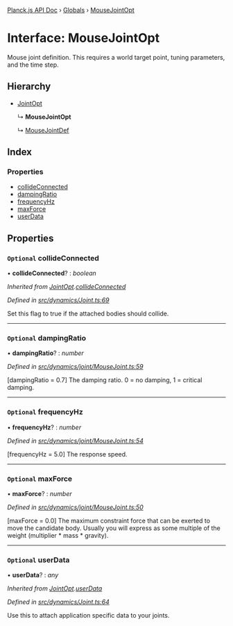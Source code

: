 [Planck.js API Doc](../README.md) › [Globals](../globals.md) › [MouseJointOpt](mousejointopt.md)

# Interface: MouseJointOpt

Mouse joint definition. This requires a world target point, tuning
parameters, and the time step.

## Hierarchy

* [JointOpt](jointopt.md)

  ↳ **MouseJointOpt**

  ↳ [MouseJointDef](mousejointdef.md)

## Index

### Properties

* [collideConnected](mousejointopt.md#optional-collideconnected)
* [dampingRatio](mousejointopt.md#optional-dampingratio)
* [frequencyHz](mousejointopt.md#optional-frequencyhz)
* [maxForce](mousejointopt.md#optional-maxforce)
* [userData](mousejointopt.md#optional-userdata)

## Properties

### `Optional` collideConnected

• **collideConnected**? : *boolean*

*Inherited from [JointOpt](jointopt.md).[collideConnected](jointopt.md#optional-collideconnected)*

*Defined in [src/dynamics/Joint.ts:69](https://github.com/shakiba/planck.js/blob/acc3bd8/src/dynamics/Joint.ts#L69)*

Set this flag to true if the attached bodies
should collide.

___

### `Optional` dampingRatio

• **dampingRatio**? : *number*

*Defined in [src/dynamics/joint/MouseJoint.ts:59](https://github.com/shakiba/planck.js/blob/acc3bd8/src/dynamics/joint/MouseJoint.ts#L59)*

[dampingRatio = 0.7] The damping ratio. 0 = no damping, 1 = critical
damping.

___

### `Optional` frequencyHz

• **frequencyHz**? : *number*

*Defined in [src/dynamics/joint/MouseJoint.ts:54](https://github.com/shakiba/planck.js/blob/acc3bd8/src/dynamics/joint/MouseJoint.ts#L54)*

[frequencyHz = 5.0] The response speed.

___

### `Optional` maxForce

• **maxForce**? : *number*

*Defined in [src/dynamics/joint/MouseJoint.ts:50](https://github.com/shakiba/planck.js/blob/acc3bd8/src/dynamics/joint/MouseJoint.ts#L50)*

[maxForce = 0.0] The maximum constraint force that can be exerted to move
the candidate body. Usually you will express as some multiple of the
weight (multiplier * mass * gravity).

___

### `Optional` userData

• **userData**? : *any*

*Inherited from [JointOpt](jointopt.md).[userData](jointopt.md#optional-userdata)*

*Defined in [src/dynamics/Joint.ts:64](https://github.com/shakiba/planck.js/blob/acc3bd8/src/dynamics/Joint.ts#L64)*

Use this to attach application specific data to your joints.
